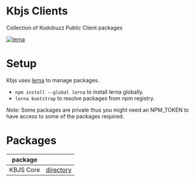 # Kbjs Clients
Collection of Kudobuzz Public Client packages

[![lerna](https://img.shields.io/badge/maintained%20with-lerna-cc00ff.svg)](https://lernajs.io/)

# Setup

Kbjs uses [lerna](https://lernajs.io/) to manage packages.

- `npm install --global lerna` to install lerna globally.
- `lerna bootstrap` to resolve packages from npm registry.

_Note:_
Some packages are private thus you might need an NPM_TOKEN to have access to some of the packages required.

# Packages
| package |     |
| ------- | --- |
| KBJS Core | [directory](packages/core) |

